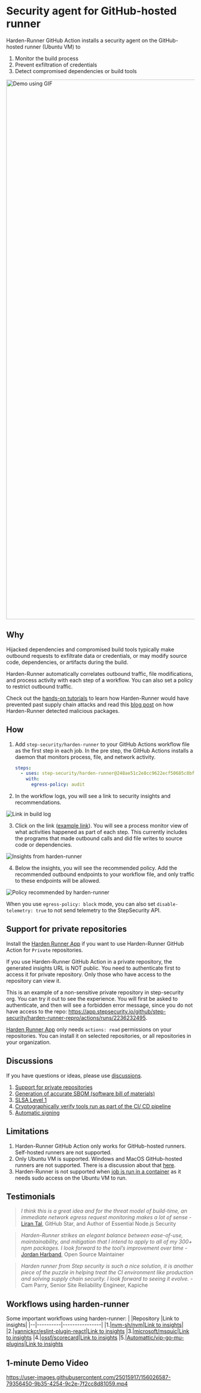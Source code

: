 # Security agent for GitHub-hosted runner

Harden-Runner GitHub Action installs a security agent on the GitHub-hosted runner (Ubuntu VM) to

1. Monitor the build process
2. Prevent exfiltration of credentials
3. Detect compromised dependencies or build tools

<p align="left">
      <img src="https://github.com/step-security/supply-chain-goat/blob/main/images/harden-runner/HardenRunnerGIFV.gif" alt="Demo using GIF" width="1440" >
    </p>

## Why

Hijacked dependencies and compromised build tools typically make outbound requests to exfiltrate data or credentials, or may modify source code, dependencies, or artifacts during the build.

Harden-Runner automatically correlates outbound traffic, file modifications, and process activity with each step of a workflow. You can also set a policy to restrict outbound traffic.

Check out the [hands-on tutorials](https://github.com/step-security/supply-chain-goat) to learn how Harden-Runner would have prevented past supply chain attacks and read this [blog post](https://infosecwriteups.com/detecting-malware-packages-in-github-actions-7b93a9985635) on how Harden-Runner detected malicious packages. 

## How

1. Add `step-security/harden-runner` to your GitHub Actions workflow file as the first step in each job. In the pre step, the GitHub Actions installs a daemon that monitors process, file, and network activity.

   ```yaml
   steps:
     - uses: step-security/harden-runner@248ae51c2e8cc9622ecf50685c8bf7150c6e8813
       with:
         egress-policy: audit
   ```

2. In the workflow logs, you will see a link to security insights and recommendations.

<p align="left">
  <img src="https://github.com/step-security/supply-chain-goat/blob/main/images/harden-runner/ActionLog.png" alt="Link in build log" >
</p>

3. Click on the link ([example link](https://app.stepsecurity.io/github/jauderho/dockerfiles/actions/runs/1736506434)). You will see a process monitor view of what activities happened as part of each step. This currently includes the programs that made outbound calls and did file writes to source code or dependencies.

<p align="left">
  <img src="https://github.com/step-security/supply-chain-goat/blob/main/images/harden-runner/OutboundCall.png" alt="Insights from harden-runner" >
</p>

4. Below the insights, you will see the recommended policy. Add the recommended outbound endpoints to your workflow file, and only traffic to these endpoints will be allowed.

<p align="left">
  <img src="https://github.com/step-security/supply-chain-goat/blob/main/images/harden-runner/RecomPolicy1.png" alt="Policy recommended by harden-runner" >
</p>

When you use `egress-policy: block` mode, you can also set `disable-telemetry: true` to not send telemetry to the StepSecurity API.

## Support for private repositories

Install the [Harden Runner App](https://github.com/marketplace/harden-runner-app) if you want to use Harden-Runner GitHub Action for `Private` repositories.  

If you use Harden-Runner GitHub Action in a private repository, the generated insights URL is NOT public. You need to authenticate first to access it for private repository. Only those who have access to the repository can view it.  

This is an example of a non-sensitive private repository in step-security org. You can try it out to see the experience. You will first be asked to authenticate, and then will see a forbidden error message, since you do not have access to the repo: https://app.stepsecurity.io/github/step-security/harden-runner-repro/actions/runs/2236232495. 

[Harden Runner App](https://github.com/marketplace/harden-runner-app) only needs `actions: read` permissions on your repositories. You can install it on selected repositories, or all repositories in your organization. 

## Discussions

If you have questions or ideas, please use [discussions](https://github.com/step-security/harden-runner/discussions).

1. [Support for private repositories](https://github.com/step-security/harden-runner/discussions/74)
2. [Generation of accurate SBOM (software bill of materials)](https://github.com/step-security/harden-runner/discussions/75)
3. [SLSA Level 1](https://github.com/step-security/harden-runner/discussions/93)
4. [Cryptographically verify tools run as part of the CI/ CD pipeline](https://github.com/step-security/harden-runner/discussions/94)
5. [Automatic signing](https://github.com/step-security/harden-runner/discussions/77)

## Limitations

1. Harden-Runner GitHub Action only works for GitHub-hosted runners. Self-hosted runners are not supported. 
2. Only Ubuntu VM is supported. Windows and MacOS GitHub-hosted runners are not supported. There is a discussion about that [here](https://github.com/step-security/harden-runner/discussions/121).
3. Harden-Runner is not supported when [job is run in a container](https://docs.github.com/en/actions/using-jobs/running-jobs-in-a-container) as it needs sudo access on the Ubuntu VM to run. 

## Testimonials

> _I think this is a great idea and for the threat model of build-time, an immediate network egress request monitoring makes a lot of sense_ - [Liran Tal](https://stars.github.com/profiles/lirantal/), GitHub Star, and Author of Essential Node.js Security

> _Harden-Runner strikes an elegant balance between ease-of-use, maintainability, and mitigation that I intend to apply to all of my 300+ npm packages. I look forward to the tool’s improvement over time_ - [Jordan Harband](https://github.com/ljharb), Open Source Maintainer

> _Harden runner from Step security is such a nice solution, it is another piece of the puzzle in helping treat the CI environment like production and solving supply chain security. I look forward to seeing it evolve._ - Cam Parry, Senior Site Reliability Engineer, Kapiche

## Workflows using harden-runner

Some important workflows using harden-runner:
| |Repository |Link to insights|
|--|----------|----------------|
|1.|[nvm-sh/nvm](https://github.com/nvm-sh/nvm/blob/master/.github/workflows/lint.yml)|[Link to insights](https://app.stepsecurity.io/github/nvm-sh/nvm/actions/runs/1757959262)|
|2.|[yannickcr/eslint-plugin-react](https://github.com/yannickcr/eslint-plugin-react/blob/master/.github/workflows/release.yml)|[Link to insights](https://app.stepsecurity.io/github/yannickcr/eslint-plugin-react/actions/runs/1930818585)
|3.|[microsoft/msquic](https://github.com/microsoft/msquic/blob/main/.github/workflows/docker-publish.yml)|[Link to insights](https://app.stepsecurity.io/github/microsoft/msquic/actions/runs/1759010243)
|4.|[ossf/scorecard](https://github.com/ossf/scorecard/blob/main/.github/workflows/codeql-analysis.yml)|[Link to insights](https://app.stepsecurity.io/github/ossf/scorecard/actions/runs/2006162141)
|5.|[Automattic/vip-go-mu-plugins](https://github.com/Automattic/vip-go-mu-plugins/blob/master/.github/workflows/e2e.yml)|[Link to insights](https://app.stepsecurity.io/github/Automattic/vip-go-mu-plugins/actions/runs/1758760957)

## 1-minute Demo Video

https://user-images.githubusercontent.com/25015917/156026587-79356450-9b35-4254-9c2e-7f2cc8d81059.mp4

